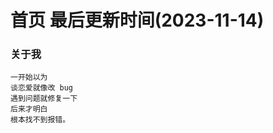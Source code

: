 <!--
 * @Description: 首页
 * @Author: panrui
 * @Date: 2021-05-25 12:26:17
 * @LastEditTime: 2023-11-14 09:14:19
 * @LastEditors: panrui
 * 不忘初心,不负梦想
-->

# 首页 最后更新时间(2023-11-14)

### 关于我

```
一开始以为
谈恋爱就像改 bug
遇到问题就修复一下
后来才明白
根本找不到报错。
```

<!-- > 1. [个人简历](http://nuxt.panrui.top:8007) -->
<!-- > 2. [管理后台](http://admin.vue.panrui.top:8002) -->
<!-- > 2. [文档](http://wesweet.gitee.io/docs/#/) -->
<!-- > 4. [npm 包仓库](https://www.npmjs.com/~snailnpm) -->
<!-- > 5. [组件库](http://wesweet.gitee.io/ant-design-vue-two/#/) -->
<!-- ### 部署文档

```
git pull origin master
``` -->

<!-- ### docs 项目启动

-->
